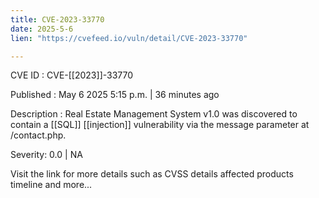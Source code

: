 ```yaml
---
title: CVE-2023-33770
date: 2025-5-6
lien: "https://cvefeed.io/vuln/detail/CVE-2023-33770"

---
```


CVE ID : CVE-[[2023]]-33770

Published :  May 6
2025
5:15 p.m. | 36 minutes ago

Description : Real Estate Management System v1.0 was discovered to contain a  [[SQL]]  [[injection]] vulnerability via the message parameter at /contact.php.

Severity: 0.0 | NA

Visit the link for more details
such as CVSS details
affected products
timeline
and more...
